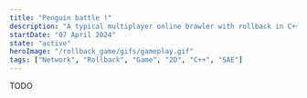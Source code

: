 ```yaml
---
title: "Penguin battle !"
description: "A typical multiplayer online brawler with rollback in C++ where two penguins clash with snowballs."
startDate: "07 April 2024"
state: "active"
heroImage: "/rollback_game/gifs/gameplay.gif"
tags: ["Network", "Rollback", "Game", "2D", "C++", "SAE"]
---
```


TODO